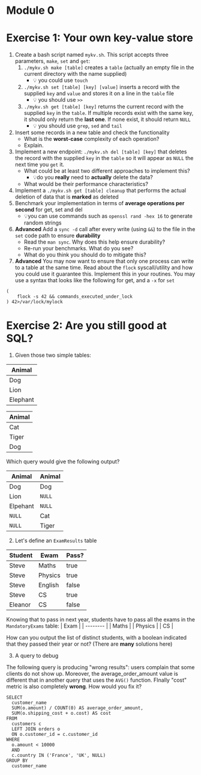 # Module 0

# Exercise 1: Your own key-value store

1. Create a bash script named `mykv.sh`. This script accepts three parameters, `make`, `set` and `get`:
    1.  `./mykv.sh make [table]` creates a `table` (actually an empty file in the current directory with the name supplied)
        - 💡 you could use `touch`
    2.  `./mykv.sh set [table] [key] [value]` inserts a record with the supplied `key` and `value` and stores it on a line in the `table` file
        - 💡 you should use `>>`
    3.  `./mykv.sh get [table] [key]` returns the current record with the supplied `key` in the `table`. If multiple records exist with the same key, it should only return the **last one**. If none exist, it should return `NULL`
        - 💡 you should use `grep`, `sed` and `tail`
2. Insert some records in a new table and check the functionality
    - What is the **worst-case** complexity of each operation? 
    - Explain.
3. Implement a new endpoint: `./mykv.sh del [table] [key]` that deletes the record with the supplied `key` in the `table` so it will appear as `NULL` the next time you `get` it.
    - What could be at least two different approaches to implement this?
        - 💡do you **really** need to **actually** delete the data?
    - What would be their performance characteristics?
4. Implement a `./mykv.sh get [table] cleanup` that performs the actual deletion of data that is **marked** as deleted 
5. Benchmark your implementation in terms of **average operations per second** for get, set and del
    - 💡you can use commands such as `openssl rand -hex 16` to generate random strings
6. **Advanced** Add a `sync -d` call after every write (using `&&`) to the file in the `set` code path to ensure **durability**
    - Read the `man sync`. Why does this help ensure durability?
    - Re-run your benchmarks. What do you see?
    - What do you think you should do to mitigate this?
7. **Advanced** You may now want to ensure that only one process can write to a table at the same time. Read about the `flock` syscall/utility and how you could use it guarantee this. Implement this in your routines. You may use a syntax that looks like the following for get, and a `-x` for `set`
```
(
    flock -s 42 && commands_executed_under_lock
) 42>/var/lock/mylock

```

# Exercise 2: Are you still good at SQL?

1. Given those two simple tables:

| Animal   |
| -------- |
| Dog      |
| Lion     |
| Elephant |

| Animal |
| ------ |
| Cat    |
| Tiger  |
| Dog    |

Which query would give the following output?

| Animal   | Animal |
| ---------|--------|
| Dog      | Dog    |
| Lion     | `NULL` |
| Elpehant | `NULL` |
| `NULL`   | Cat    |
| `NULL`   | Tiger  |

2. Let's define an `ExamResults` table

| Student  | Ewam  | Pass?   |
| ---------|---------|-------|
| Steve    | Maths   | true  |
| Steve    | Physics | true  |
| Steve    | English | false |
| Steve    | CS      | true  |
| Eleanor  | CS      | false |

Knowing that to pass in next year, students have to pass all the exams in the `MandatoryExams` table:
| Exam     |
| -------- |
| Maths    |
| Physics  |
| CS       |

How can you output the list of distinct students, with a boolean indicated that they passed their year or not?
(There are **many** solutions here)


3. A query to debug

The following query is producing "wrong results": users complain that some clients do not show up. Moreover, the average_order_amount value is different that in another query that uses the `AVG()` function.
FInally "cost" metric is also completely **wrong**.
How would you fix it?

```
SELECT
  customer_name
  SUM(o.amount) / COUNT(0) AS average_order_amount,
  SUM(o.shipping_cost + o.cost) AS cost
FROM
  customers c
  LEFT JOIN orders o
  ON o.customer_id = c.customer_id
WHERE 
  o.amount < 10000
  AND
  c.country IN ('France', 'UK', NULL)
GROUP BY
  customer_name
```